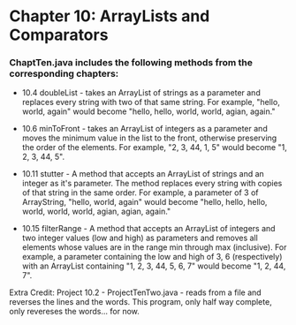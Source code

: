 
# Chapter 10: ArrayLists and Comparators

### ChaptTen.java includes the following methods from the corresponding chapters:

- 10.4  doubleList - takes an ArrayList of strings as
a parameter and replaces every string with two of that same string. For
example, "hello, world, again" would become "hello, hello, world, world, agian, again."

- 10.6  minToFront - takes an ArrayList of integers
as a parameter and moves the minimum value in the list to the front,
otherwise preserving the order of the elements. For example, "2, 3, 44, 1, 5" would become "1, 2, 3, 44, 5".

- 10.11 stutter - A method that accepts an ArrayList of strings and
an integer as it's parameter. The method replaces every string with copies
of that string in the same order. For example, a parameter of 3 of ArrayString, "hello, world, again" would become "hello, hello, hello, world, world, world, agian, agian, again."


- 10.15 filterRange - A method that accepts an ArrayList of
integers and two integer values (low and high) as parameters and
removes all elements whose values are in the range min through max
(inclusive). For example, a parameter containing the low and high of 3, 6 (respectively)
with an ArrayList containing "1, 2, 3, 44, 5, 6, 7" would become "1, 2, 44, 7".

Extra Credit: Project 10.2 - ProjectTenTwo.java - reads from a file and reverses the lines and the words. This program, only half way complete, only revereses the words... for now.


